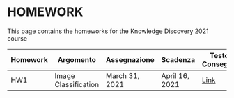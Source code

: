 # HOMEWORK
This page contains the homeworks for the Knowledge Discovery 2021 course

| Homework | Argomento | Assegnazione | Scadenza | Testo Consegna | Template | Form Consegna |
| -------- | --------- | ------------ | -------- | -------------- | -------- | ------------- |
| HW1     | Image Classification | March 31, 2021 | April 16, 2021 | [Link](hw1-2021.md) | [Link]() |

[404]: /knowledge-discovery/fallback
